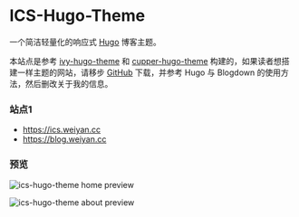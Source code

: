 # ICS-Hugo-Theme


一个简洁轻量化的响应式 [Hugo](https://gohugo.io/) 博客主题。

本站点是参考 [ivy-hugo-theme](https://github.com/shenweiyan/ivy-hugo-theme) 和 [cupper-hugo-theme](https://github.com/shenweiyan/cupper-hugo-theme) 构建的，如果读者想搭建一样主题的网站，请移步 [GitHub](https://github.com/shenweiyan/ics-hugo-theme) 下载，并参考 Hugo 与 Blogdown 的使用方法，然后删改关于我的信息。

### 站点1

- <https://ics.weiyan.cc>
- <https://blog.weiyan.cc>

### 预览

![ics-hugo-theme home preview](https://raw.githubusercontent.com/shenweiyan/ICS-Hugo-Theme/main/static/img/ics-hugo-theme-home.jpg)

![ics-hugo-theme about preview](https://raw.githubusercontent.com/shenweiyan/ICS-Hugo-Theme/main/static/img/ics-hugo-theme-about.jpg)

